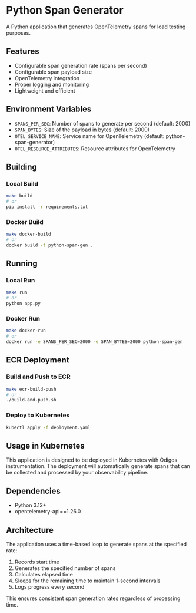 # Python Span Generator

A Python application that generates OpenTelemetry spans for load testing purposes.

## Features

- Configurable span generation rate (spans per second)
- Configurable span payload size
- OpenTelemetry integration
- Proper logging and monitoring
- Lightweight and efficient

## Environment Variables

- `SPANS_PER_SEC`: Number of spans to generate per second (default: 2000)
- `SPAN_BYTES`: Size of the payload in bytes (default: 2000)
- `OTEL_SERVICE_NAME`: Service name for OpenTelemetry (default: python-span-generator)
- `OTEL_RESOURCE_ATTRIBUTES`: Resource attributes for OpenTelemetry

## Building

### Local Build
```bash
make build
# or
pip install -r requirements.txt
```

### Docker Build
```bash
make docker-build
# or
docker build -t python-span-gen .
```

## Running

### Local Run
```bash
make run
# or
python app.py
```

### Docker Run
```bash
make docker-run
# or
docker run -e SPANS_PER_SEC=2000 -e SPAN_BYTES=2000 python-span-gen
```

## ECR Deployment

### Build and Push to ECR
```bash
make ecr-build-push
# or
./build-and-push.sh
```

### Deploy to Kubernetes
```bash
kubectl apply -f deployment.yaml
```

## Usage in Kubernetes

This application is designed to be deployed in Kubernetes with Odigos instrumentation. The deployment will automatically generate spans that can be collected and processed by your observability pipeline.

## Dependencies

- Python 3.12+
- opentelemetry-api==1.26.0

## Architecture

The application uses a time-based loop to generate spans at the specified rate:
1. Records start time
2. Generates the specified number of spans
3. Calculates elapsed time
4. Sleeps for the remaining time to maintain 1-second intervals
5. Logs progress every second

This ensures consistent span generation rates regardless of processing time.
